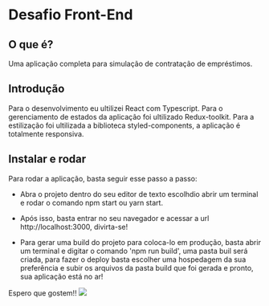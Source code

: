 # Desafio Front-End

## O que é?
Uma aplicação completa para simulação de contratação de empréstimos.

## Introdução
Para o desenvolvimento eu ultilizei React com Typescript.
Para o gerenciamento de estados da aplicação foi ultilizado Redux-toolkit.
Para a estilização foi ultilizada a biblioteca styled-components, a aplicação é totalmente responsiva.

## Instalar e rodar
Para rodar a aplicação, basta seguir esse passo a passo:
* Abra o projeto dentro do seu editor de texto escolhdio abrir um terminal e rodar o comando npm start ou yarn start.
* Após isso, basta entrar no seu navegador e acessar a url http://localhost:3000, divirta-se!

* Para gerar uma build do projeto para coloca-lo em produção, basta abrir um terminal e digitar o comando 'npm run build', uma pasta buil será criada, para fazer o deploy basta escolher uma hospedagem da sua preferência e subir os arquivos da pasta build que foi gerada e pronto, sua aplicação está no ar!

Espero que gostem!!
<img src='https://user-images.githubusercontent.com/50087300/185205954-a9135734-a17f-4cfd-a45e-3063ccdde622.png'></img>
